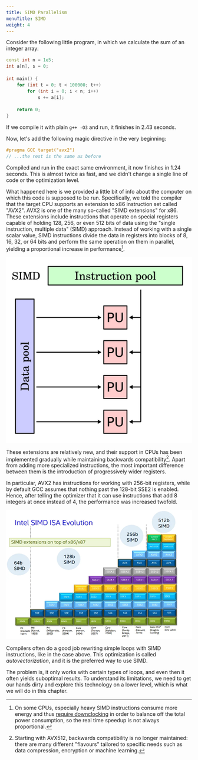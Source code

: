 ```yaml
---
title: SIMD Parallelism
menuTitle: SIMD
weight: 4
---
```


Consider the following little program, in which we calculate the sum of an integer array:

```c++
const int n = 1e5;
int a[n], s = 0;

int main() {
    for (int t = 0; t < 100000; t++)
        for (int i = 0; i < n; i++)
            s += a[i];

    return 0;
}
```

If we compile it with plain `g++ -O3` and run, it finishes in 2.43 seconds.

Now, let's add the following magic directive in the very beginning:

```c++
#pragma GCC target("avx2")
// ...the rest is the same as before
```

Compiled and run in the exact same environment, it now finishes in 1.24 seconds. This is almost twice as fast, and we didn't change a single line of code or the optimization level.

What happened here is we provided a little bit of info about the computer on which this code is supposed to be run. Specifically, we told the compiler that the target CPU supports an extension to x86 instruction set called "AVX2". AVX2 is one of the many so-called "SIMD extensions" for x86. These extensions include instructions that operate on special registers capable of holding 128, 256, or even 512 bits of data using the "single instruction, multiple data" (SIMD) approach. Instead of working with a single scalar value, SIMD instructions divide the data in registers into blocks of 8, 16, 32, or 64 bits and perform the same operation on them in parallel, yielding a proportional increase in performance[^power].

[^power]: On some CPUs, especially heavy SIMD instructions consume more energy and thus [require downclocking](https://blog.cloudflare.com/on-the-dangers-of-intels-frequency-scaling/) in order to balance off the total power consumption, so the real time speedup is not always proportional.

![](img/simd.png)

These extensions are relatively new, and their support in CPUs has been implemented gradually while maintaining backwards compatibility[^avx512]. Apart from adding more specialized instructions, the most important difference between them is the introduction of progressively wider registers.

In particular, AVX2 has instructions for working with 256-bit registers, while by default GCC assumes that nothing past the 128-bit SSE2 is enabled. Hence, after telling the optimizer that it can use instructions that add 8 integers at once instead of 4, the performance was increased twofold.

[^avx512]: Starting with AVX512, backwards compatibility is no longer maintained: there are many different "flavours" tailored to specific needs such as data compression, encryption or machine learning.

![](img/intel-extensions.webp)

Compilers often do a good job rewriting simple loops with SIMD instructions, like in the case above. This optimization is called *autovectorization*, and it is the preferred way to use SIMD.

The problem is, it only works with certain types of loops, and even then it often yields suboptimal results. To understand its limitations, we need to get our hands dirty and explore this technology on a lower level, which is what we will do in this chapter.
